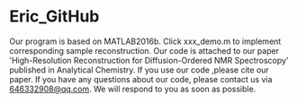 # Eric_GitHub
Our program is based on MATLAB2016b. Click xxx_demo.m to implement corresponding sample reconstruction.
Our code is attached to our paper 'High-Resolution Reconstruction for Diffusion-Ordered NMR Spectroscopy' published in Analytical Chemistry. If you use our code ,please cite our paper.
If you have any questions about our code, please contact us via 646332908@qq.com. We will respond to you as soon as possible. 
